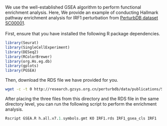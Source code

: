 We use the well-established GSEA algorithm to perform functional enrichment analysis. Here, We provide an example of conducting Hallmark pathway enrichment analysis for IRF1 perturbation from [PerturbDB dataset SC00001](http://research.gzsys.org.cn/perturbdb/#/pubdatasets?datasetId=SC00001).
<br>
<br>
First, ensure that you have installed the following R package dependencies.
```R
library(Seurat)
library(SingleCellExperiment)
library(DESeq2)
library(RColorBrewer)
library(org.Hs.eg.db)
library(gplots)
library(PGSEA)
```
Then, download the RDS file we have provided for you.
<br>
```sh
wget -c -t 0 http://research.gzsys.org.cn/perturbdb/data/publications/SC00001/split_rdata/IRF1.rds
```
After placing the three files from this directory and the RDS file in the same directory level, you can run the following script to perform the enrichment analysis.
<br>
```R
Rscript GSEA.R h.all.v7.1.symbols.gmt KO IRF1.rds IRF1_gsea_cls IRF1
```
